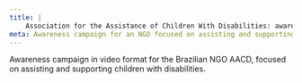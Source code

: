 ```yaml
---
title: |
    Association for the Assistance of Children With Disabilities: awareness
meta: Awareness campaign for an NGO focused on assisting and supporting children with disabilities.
---
```

Awareness campaign in video format for the Brazilian NGO AACD, focused on assisting and supporting children with disabilities.
